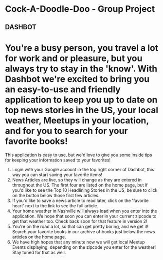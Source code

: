 # Cock-A-Doodle-Doo - Group Project

## DASHBOT

# You're a busy person, you travel a lot for work and or pleasure, but you always try to stay in the 'know'. With Dashbot we're excited to bring you an easy-to-use and friendly application to keep you up to date on top news stories in the US, your local weather, Meetups in your location, and for you to search for your favorite books!

This application is easy to use, but we'd love to give you some inside tips for keeping your information saved to your favorites!

1. Login with your Google account in the top right corner of Dashbot, this way you can start saving your favorite items!
1. News Articles are live, so they will change as they are entered in throughout the US. The first four are listed on the home page, but if you'd like to see the Top 10 Headlining Stories in the US, be sure to click on the button below those first few articles.
1. If you'd like to save a news article to read later, click on the 'favorite heart' next to the link to see the full article.
1. Your home weather in Nashville will always load when you enter into the application. We hope that soon you can enter in your current zipcode to get that weather too. Check back soon for that feature in version 2!
1. You're on the road a lot, so that can get pretty boring, and we get it! Search your favorite books in our archive of books just below the news articles on the home page.
1. We have high hopes that any minute now we will get local Meetup Events displaying, depending on the zipcode you enter for the weather! Stay tuned for that as well.